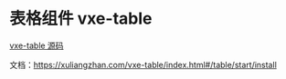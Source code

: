 # 表格组件 vxe-table

[vxe-table 源码](https://github.com/xuliangzhan/vxe-table)

文档：https://xuliangzhan.com/vxe-table/index.html#/table/start/install
